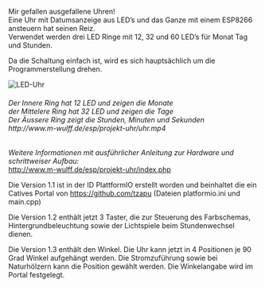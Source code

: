 
Mir gefallen ausgefallene Uhren!<br>
Eine Uhr mit Datumsanzeige aus LED’s und das Ganze mit einem ESP8266 ansteuern hat seinen Reiz.<br>
Verwendet werden drei LED Ringe mit 12, 32 und 60 LED’s für Monat Tag und Stunden.

Da die Schaltung einfach ist, wird es sich hauptsächlich um die Programmerstellung drehen.

![LED-Uhr](http://www.m-wulff.de/esp/projekt-uhr/uhr.jpg)
<h6>Der Innere Ring hat 12 LED und zeigen die Monate<br>der Mittelere Ring hat 32 LED und zeigen die Tage<br>Der Äussere Ring zeigt die Stunden, Minuten und Sekunden<br>
http://www.m-wulff.de/esp/projekt-uhr/uhr.mp4</h6>

*Weitere Informationen mit ausführlicher Anleitung zur Hardware und schrittweiser Aufbau:* <br>
http://www.m-wulff.de/esp/projekt-uhr/index.php

Die Version 1.1 ist in der ID PlattformIO erstellt worden und beinhaltet die ein Catives Portal von https://github.com/tzapu 
(Dateien platformio.ini und main.cpp)

Die Version 1.2 enthält jetzt 3 Taster, die zur Steuerung des Farbschemas, Hintergrundbeleuchtung sowie der Lichtspiele beim Stundenwechsel dienen.

Die Version 1.3 enthält den Winkel. Die Uhr kann jetzt in 4 Positionen je 90 Grad Winkel aufgehängt werden. Die Stromzuführung sowie bei Naturhölzern kann die Position gewählt werden. Die Winkelangabe wird im Portal festgelegt.

